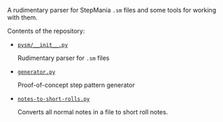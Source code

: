A rudimentary parser for StepMania `.sm` files
and some tools for working with them.

Contents of the repository:
- [`pysm/__init__.py`](pysm/__init__.py)

    Rudimentary parser for `.sm` files

- [`generator.py`](generator.py)

    Proof-of-concept step pattern generator

- [`notes-to-short-rolls.py`](notes-to-short-rolls.py)

    Converts all normal notes in a file to short roll notes.
